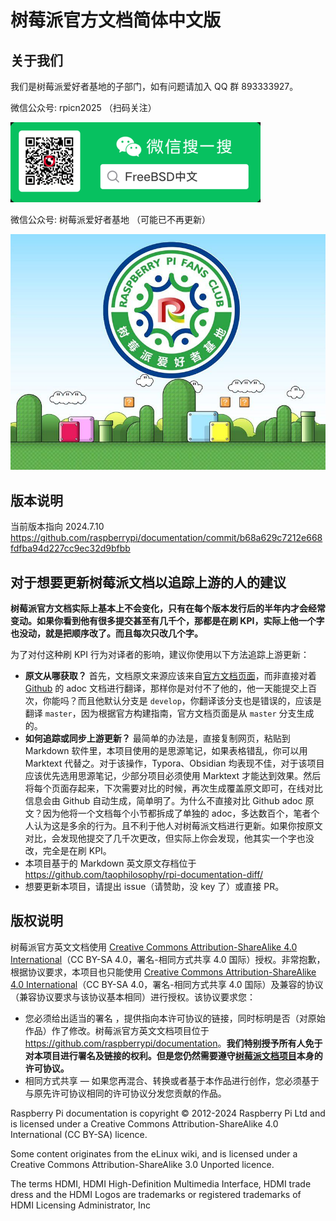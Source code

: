 # 树莓派官方文档简体中文版

## 关于我们

我们是树莓派爱好者基地的子部门，如有问题请加入 QQ 群 893333927。

微信公众号: rpicn2025 （扫码关注）

![](./.gitbook/assets/qr.png)

微信公众号: 树莓派爱好者基地 （可能已不再更新）

![](./.gitbook/assets/logo1.jpg)

## 版本说明

当前版本指向 2024.7.10 <https://github.com/raspberrypi/documentation/commit/b68a629c7212e668fdfba94d227cc9ec32d9bfbb>

## 对于想要更新树莓派文档以追踪上游的人的建议

**树莓派官方文档实际上基本上不会变化，只有在每个版本发行后的半年内才会经常变动。如果你看到他有很多提交甚至有几千个，那都是在刷 KPI，实际上他一个字也没动，就是把顺序改了。而且每次只改几个字。**

为了对付这种刷 KPI 行为对译者的影响，建议你使用以下方法追踪上游更新：

- **原文从哪获取？** 首先，文档原文来源应该来自[官方文档页面](https://www.raspberrypi.com/documentation/)，而非直接对着 [Github](https://github.com/raspberrypi/documentation) 的 adoc 文档进行翻译，那样你是对付不了他的，他一天能提交上百次，你能吗？而且他默认分支是 `develop`，你翻译该分支也是错误的，应该是翻译 `master`，因为根据官方构建指南，官方文档页面是从 `master` 分支生成的。
- **如何追踪或同步上游更新？** 最简单的办法是，直接复制网页，粘贴到 Markdown 软件里，本项目使用的是思源笔记，如果表格错乱，你可以用 Marktext 代替之。对于该操作，Typora、Obsidian 均表现不佳，对于该项目应该优先选用思源笔记，少部分项目必须使用 Marktext 才能达到效果。然后将每个页面存起来，下次需要对比的时候，再次生成覆盖原文即可，在线对比信息会由 Github 自动生成，简单明了。为什么不直接对比 Github adoc 原文？因为他将一个文档每个小节都拆成了单独的 adoc，多达数百个，笔者个人认为这是多余的行为。且不利于他人对树莓派文档进行更新。如果你按原文对比，会发现他提交了几千次更改，但实际上你会发现，他其实一个字也没改，完全是在刷 KPI。
- 本项目基于的 Markdown 英文原文存档位于 <https://github.com/taophilosophy/rpi-documentation-diff/>
- 想要更新本项目，请提出 issue（请赞助，没 key 了）或直接 PR。

## 版权说明

树莓派官方英文文档使用 [Creative Commons Attribution-ShareAlike 4.0 International](http://creativecommons.org/licenses/by-sa/4.0/)（CC BY-SA 4.0，署名-相同方式共享 4.0 国际）授权。非常抱歉，根据协议要求，本项目也只能使用 [Creative Commons Attribution-ShareAlike 4.0 International](http://creativecommons.org/licenses/by-sa/4.0/)（CC BY-SA 4.0，署名-相同方式共享 4.0 国际）及兼容的协议（兼容协议要求与该协议基本相同）进行授权。该协议要求您：

- 您必须给出适当的署名 ，提供指向本许可协议的链接，同时标明是否（对原始作品）作了修改。树莓派官方英文文档项目位于 <https://github.com/raspberrypi/documentation>。**我们特别授予所有人免于对本项目进行署名及链接的权利。但是您仍然需要遵守[树莓派文档项目](https://github.com/raspberrypi/documentation)本身的许可协议。**
- 相同方式共享 — 如果您再混合、转换或者基于本作品进行创作，您必须基于与原先许可协议相同的许可协议分发您贡献的作品。

Raspberry Pi documentation is copyright © 2012-2024 Raspberry Pi Ltd and is licensed under a Creative Commons Attribution-ShareAlike 4.0 International (CC BY-SA) licence.

Some content originates from the eLinux wiki, and is licensed under a Creative Commons Attribution-ShareAlike 3.0 Unported licence.

The terms HDMI, HDMI High-Definition Multimedia Interface, HDMI trade dress and the HDMI Logos are trademarks or registered trademarks of HDMI Licensing Administrator, Inc
